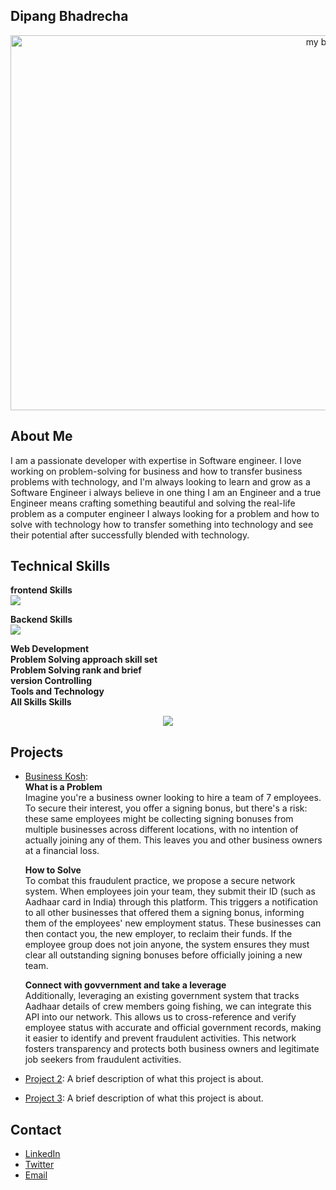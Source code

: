 ## Dipang Bhadrecha

<p align="center">
   <img src="https://user-images.githubusercontent.com/74038190/225813708-98b745f2-7d22-48cf-9150-083f1b00d6c9.gif" alt="my banner" width="1000" height="600"> 
</p>

## About Me

I am a passionate developer with expertise in Software engineer. I love working on problem-solving for business and how to transfer business problems with technology, and I'm always looking to learn and grow as a Software Engineer i always believe in one thing I am an Engineer and a true Engineer means crafting something beautiful and solving the real-life problem as a computer engineer I always looking for a problem and how to solve with technology how to transfer something into technology and see their potential after successfully blended with technology.

## Technical Skills

<b>frontend Skills</b> </br> 
<img src="https://skillicons.dev/icons?i=js,html,css,wasm"/> </br>

<b>Backend Skills</b> </br>
<img src="https://skillicons.dev/icons?i=aws,gcp,azure,react,vue,flutter&perline="/>

<b>Web Development</b> </br>
<b>Problem Solving approach skill set</b> </br>
<b>Problem Solving rank and brief</b> </br>
<b>version Controlling</b> </br>
<b>Tools and Technology</b> </br>
<b>All Skills Skills</b> </br>

<p align="center">
  <a href="https://skillicons.dev">
    <img src="https://skillicons.dev/icons?i=git,github,gitlab,aws,c,cpp,css,express,figma,html,js,linux,mongodb,mysql,nestjs,nodejs,postman,react,redis,ts,vscode,vercel" />
  </a>
</p>

## Projects

- [Business Kosh](https://businesskosh.in/): </br>
  <b>What is a Problem</b></br>
  Imagine you're a business owner looking to hire a team of 7 employees. To secure their interest, you offer a signing bonus, but there's a risk: these same employees might be collecting signing bonuses from multiple businesses across different locations, with no intention of actually joining any of them. This leaves you and other business owners at a financial loss.
  
  <b>How to Solve</b></br>
  To combat this fraudulent practice, we propose a secure network system. When employees join your team, they submit their ID (such as Aadhaar card in India) through this platform. This triggers a notification to all other businesses that offered them a signing bonus, informing them of the employees' new employment status. These businesses can then contact you, the new employer, to reclaim their funds. If the employee group does not join anyone, the system ensures they must clear all outstanding signing bonuses before officially joining a new team.

  <b>Connect with govvernment and take a leverage</b></br>
  Additionally, leveraging an existing government system that tracks Aadhaar details of crew members going fishing, we can integrate this API into our network. This allows us to cross-reference and verify employee status with accurate and official government records, making it easier to identify and prevent fraudulent activities. This network fosters transparency and protects both business owners and legitimate job seekers from fraudulent activities.
  
  
  
- [Project 2](link-to-project): A brief description of what this project is about.
- [Project 3](link-to-project): A brief description of what this project is about.

## Contact

- [LinkedIn](link-to-your-linkedin)
- [Twitter](link-to-your-twitter)
- [Email](mailto:your-email@example.com)
